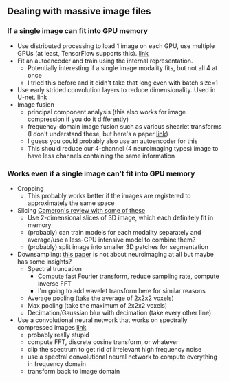 ## Dealing with massive image files

### If a single image can fit into GPU memory
- Use distributed processing to load 1 image on each GPU, use multiple GPUs (at least, TensorFlow supports this). [link](https://www.tensorflow.org/guide/distributed_training)
- Fit an autoencoder and train using the internal representation.
   - Potentially interesting if a single image modality fits, but not all 4 at once
   - I tried this before and it didn't take that long even with batch size=1
- Use early strided convolution layers to reduce dimensionality. Used in U-net. [link](https://arxiv.org/abs/1505.04597)
- Image fusion
   - principal component analysis (this also works for image compression if you do it differently)
   - frequency-domain image fusion such as various shearlet transforms (I don't understand these, but here's a paper [link](https://journals.sagepub.com/doi/full/10.1177/1748301817741001))
   - I guess you could probably also use an autoencoder for this
   - This should reduce our 4-channel (4 neuroimaging types) image to have less channels containing the same information

### Works even if a single image can't fit into GPU memory
- Cropping
    - This probably works better if the images are registered to approximately the same space
- Slicing [Cameron's review with some of these](https://www.sciencedirect.com/science/article/pii/S187705091632587X)
    - Use 2-dimensional slices of 3D image, which each definitely fit in memory
    - (probably) can train models for each modality separately and average/use a less-GPU intensive model to combine them?
    - (probably) split image into smaller 3D patches for segmentation
- Downsampling: [this paper](https://nvlpubs.nist.gov/nistpubs/ir/2013/NIST.IR.7839.pdf) is not about neuroimaging at all but maybe has some insights?
    - Spectral truncation
        - Compute fast Fourier transform, reduce sampling rate, compute inverse FFT
        - I'm going to add wavelet transform here for similar reasons
    - Average pooling (take the average of 2x2x2 voxels)
    - Max pooling (take the maximum of 2x2x2 voxels)
    - Decimation/Gaussian blur with decimation (take every other line)
- Use a convolutional neural network that works on spectrally compressed images [link](https://www.sciencedirect.com/science/article/abs/pii/S0925231219310148)
    - probably really stupid
    - compute FFT, discrete cosine transform, or whatever
    - clip the spectrum to get rid of irrelevant high frequency noise
    - use a spectral convolutional neural network to compute everything in frequency domain
    - transform back to image domain 
   